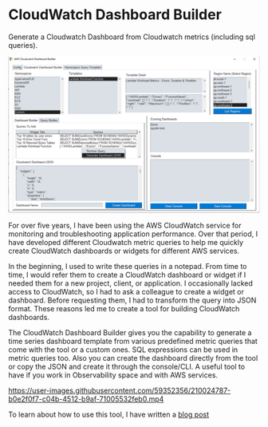# CloudWatch Dashboard Builder
Generate a Cloudwatch Dashboard from Cloudwatch metrics (including sql queries).

![Alt text](/images/cloudwatch-dashboard.png?raw=true "CloudWatch Dashboard Builder")

For over five years, I have been using the AWS CloudWatch service for monitoring and troubleshooting application performance. Over that period, I have developed different Cloudwatch metric queries to help me quickly create CloudWatch dashboards or widgets for different AWS services.

In the beginning, I used to write these queries in a notepad. From time to time, I would refer them to create a CloudWatch dashboard or widget if I needed them for a new project, client, or application. I occasionally lacked access to CloudWatch, so I had to ask a colleague to create a widget or dashboard. Before requesting them, I had to transform the query into JSON format. These reasons led me to create a tool for building CloudWatch dashboards.

The CloudWatch Dashboard Builder gives you the capability to generate a time series dashboard template from various predefined metric queries that come with the tool or a custom ones. SQL expressions can be used in metric queries too. Also you can create the dashboard directly from the tool or copy the JSON and create it through the console/CLI. A useful tool to have if you work in Observability space and with AWS services.

https://user-images.githubusercontent.com/59352356/210024787-b0e2f0f7-c04b-4512-b9af-71005532feb0.mp4


To learn about how to use this tool, I have written a [blog post](https://dev.to/aws-builders/aws-cloudwatch-dashboard-builder-tool-for-sre-performance-engineers-and-devops-29bi)
